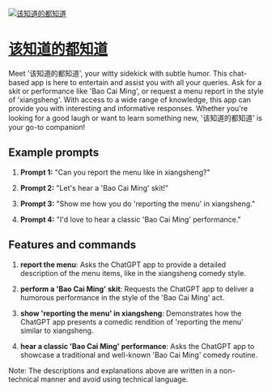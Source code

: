 [![该知道的都知道](https://files.oaiusercontent.com/file-VaaG6JDxDJso83Wy11iRmuR8?se=2123-10-17T07%3A11%3A05Z&sp=r&sv=2021-08-06&sr=b&rscc=max-age%3D31536000%2C%20immutable&rscd=attachment%3B%20filename%3Dd22473be-f398-4241-a42b-e3ebd5aa8517.png&sig=q0Td3CVV5XTfVlMNJ/6HFUskYuqbUdefXCSZpYiSKUc%3D)](https://chat.openai.com/g/g-Iohoy95AO-gai-zhi-dao-de-du-zhi-dao)

# [该知道的都知道](https://chat.openai.com/g/g-Iohoy95AO-gai-zhi-dao-de-du-zhi-dao)

Meet '该知道的都知道', your witty sidekick with subtle humor. This chat-based app is here to entertain and assist you with all your queries. Ask for a skit or performance like 'Bao Cai Ming', or request a menu report in the style of 'xiangsheng'. With access to a wide range of knowledge, this app can provide you with interesting and informative responses. Whether you're looking for a good laugh or want to learn something new, '该知道的都知道' is your go-to companion!

## Example prompts

1. **Prompt 1:** "Can you report the menu like in xiangsheng?"

2. **Prompt 2:** "Let's hear a 'Bao Cai Ming' skit!"

3. **Prompt 3:** "Show me how you do 'reporting the menu' in xiangsheng."

4. **Prompt 4:** "I'd love to hear a classic 'Bao Cai Ming' performance."

## Features and commands

1. **report the menu**: Asks the ChatGPT app to provide a detailed description of the menu items, like in the xiangsheng comedy style.

2. **perform a 'Bao Cai Ming' skit**: Requests the ChatGPT app to deliver a humorous performance in the style of the 'Bao Cai Ming' act.

3. **show 'reporting the menu' in xiangsheng**: Demonstrates how the ChatGPT app presents a comedic rendition of 'reporting the menu' similar to xiangsheng.

4. **hear a classic 'Bao Cai Ming' performance**: Asks the ChatGPT app to showcase a traditional and well-known 'Bao Cai Ming' comedy routine.

Note: The descriptions and explanations above are written in a non-technical manner and avoid using technical language.